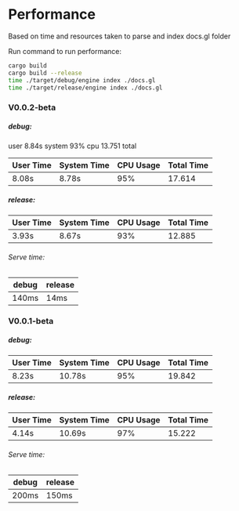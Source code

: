 # Performance

Based on time and resources taken to parse and index docs.gl folder

Run command to run performance:

```bash
cargo build
cargo build --release
time ./target/debug/engine index ./docs.gl
time ./target/release/engine index ./docs.gl
```

<!--  Template:

| User Time | System Time | CPU Usage | Total Time |
| --------- | ----------- | --------- | ---------- |
| 4.14s     | 10.69s      | 97%       | 15.222     |

-->

### V0.0.2-beta

##### debug:

user 8.84s system 93% cpu 13.751 total

| User Time | System Time | CPU Usage | Total Time |
| --------- | ----------- | --------- | ---------- |
| 8.08s     | 8.78s       | 95%       | 17.614     |

##### release:

| User Time | System Time | CPU Usage | Total Time |
| --------- | ----------- | --------- | ---------- |
| 3.93s     | 8.67s       | 93%       | 12.885     |

###### Serve time:

| debug | release |
| ----- | ------- |
| 140ms | 14ms    |

### V0.0.1-beta

##### debug:

| User Time | System Time | CPU Usage | Total Time |
| --------- | ----------- | --------- | ---------- |
| 8.23s     | 10.78s      | 95%       | 19.842     |

##### release:

| User Time | System Time | CPU Usage | Total Time |
| --------- | ----------- | --------- | ---------- |
| 4.14s     | 10.69s      | 97%       | 15.222     |

###### Serve time:

| debug | release |
| ----- | ------- |
| 200ms | 150ms   |
